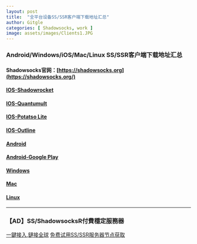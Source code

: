 ```yaml
---
layout: post
title:  "全平台设备SS/SSR客户端下载地址汇总"
author: Gitgle
categories: [ Shadowsocks, work ]
image: assets/images/Clients1.JPG
---
```

### Android/Windows/iOS/Mac/Linux SS/SSR客户端下载地址汇总 

#### Shadowsocks官网：[https://shadowsocks.org](https://shadowsocks.org/)

#### <i class="fa fa-apple"></i> [IOS-Shadowrocket](https://i.shadowrocket.org/)

#### <i class="fa fa-apple"></i> [IOS-Quantumult](https://q.shadowrocket.org/)

#### <i class="fa fa-apple"></i> [IOS-Potatso Lite](https://itunes.apple.com/us/app/potatso-lite/id1239860606?mt=8)

#### <i class="fa fa-apple"></i> [IOS-Outline](https://itunes.apple.com/us/app/outline-app/id1356177741)

#### <i class="fa fa-android"></i> [Android](https://github.com/shadowsocks/shadowsocks-android/releases)

#### <i class="fa fa-android"></i> [Android-Google Play](https://play.google.com/store/apps/details?id=com.github.shadowsocks)

#### <i class="fa fa-windows"></i> [Windows](https://github.com/shadowsocks/shadowsocks-windows/releases)

#### <i class="fa fa-apple"></i> [Mac](https://github.com/shadowsocks/ShadowsocksX-NG/releases/)

#### <i class="fa fa-linux"></i> [Linux](https://github.com/shadowsocks/shadowsocks-qt5/wiki)

<hr>

### 【AD】SS/ShadowsocksR付費穩定服務器

<a class="btn btn-danger" href="https://s-s-r.github.io/">一鍵接入,鏈接全球</a>   <a class="btn btn-danger" href="http://t.cn/ESZVCWD">免费试用SS/SSR服务器节点获取</a>

